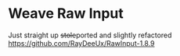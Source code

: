 # Weave Raw Input
Just straight up ~~stole~~ported and slightly refactored https://github.com/RayDeeUx/RawInput-1.8.9